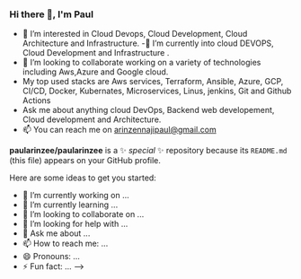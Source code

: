 ### Hi there 👋, I'm Paul
- 👀 I’m interested in Cloud Devops, Cloud Development, Cloud Architecture and Infrastructure.
-🌱 I’m currently into cloud DEVOPS, Cloud Development and Infrastructure .
- 💞️ I’m looking to collaborate working on a variety of technologies including Aws,Azure and Google cloud.
- My top used stacks are Aws services, Terraform, Ansible, Azure, GCP, CI/CD, Docker, Kubernates, Microservices, Linus, jenkins, Git and Github Actions
- Ask me about anything cloud DevOps, Backend web developement, Cloud development and Architecture.
- 📫 You can reach me on arinzennajipaul@gmail.com

**paularinzee/paularinzee** is a ✨ _special_ ✨ repository because its `README.md` (this file) appears on your GitHub profile.

Here are some ideas to get you started:

- 🔭 I’m currently working on ...
- 🌱 I’m currently learning ...
- 👯 I’m looking to collaborate on ...
- 🤔 I’m looking for help with ...
- 💬 Ask me about ...
- 📫 How to reach me: ...
- 😄 Pronouns: ...
- ⚡ Fun fact: ...
-->
